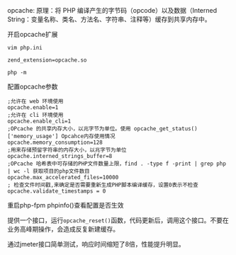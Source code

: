 opcache:
原理：将 PHP 编译产生的字节码（opcode）以及数据（Interned String：变量名称、类名、方法名、字符串、注释等）缓存到共享内存中。

开启opcache扩展
```
vim php.ini

zend_extension=opcache.so

php -m
```

配置opcache参数
```
;允许在 web 环境使用
opcache.enable=1
;允许在 cli 环境使用
opcache.enable_cli=1
;OPcache 的共享内存大小，以兆字节为单位。使用 opcache_get_status()['memory_usage'] Opcahce内存使用情况
opcache.memory_consumption=128
;用来存储预留字符串的内存大小，以兆字节为单位
opcache.interned_strings_buffer=8    
;OPcache 哈希表中可存储的PHP文件数量上限，find . -type f -print | grep php | wc -l 获取项目的php文件数目
opcache.max_accelerated_files=10000 
; 检查文件时间戳,来确定是否需要重新生成PHP脚本编译缓存，设置0表示不检查
opcache.validate_timestamps = 0
```

重启php-fpm
phpinfo()查看配置是否生效

提供一个接口，运行`opcache_reset()`函数，代码更新后，调用这个接口。不要在业务高峰期操作，会造成反复新建缓存。

通过jmeter接口简单测试，响应时间缩短了8倍，性能提升明显。